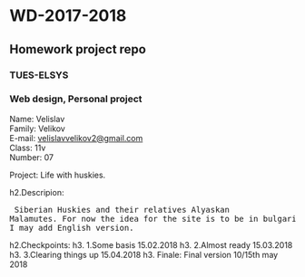 # WD-2017-2018
<h2> Homework project repo </h1>

<h3> TUES-ELSYS </h2>
<h3> Web design, Personal project</h3>

Name: Velislav </br>
Family: Velikov </br>
E-mail: velislavvelikov2@gmail.com </br>
Class: 11v </br>
Number: 07 </br>

Project: 
Life with huskies.

h2.Descripion: <pre>
Siberian Huskies and their relatives Alyaskan Malamutes.
For now the idea for the site is to be in bulgarian but later I may add English version.</pre>


h2.Checkpoints:
h3. 1.Some basis 15.02.2018
h3. 2.Almost ready 15.03.2018
h3. 3.Clearing things up  15.04.2018
h3. Finale: Final version 10/15th may 2018
